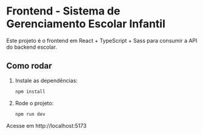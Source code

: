 # Frontend - Sistema de Gerenciamento Escolar Infantil

Este projeto é o frontend em React + TypeScript + Sass para consumir a API do backend escolar.

## Como rodar

1. Instale as dependências:
   ```bash
   npm install
   ```
2. Rode o projeto:
   ```bash
   npm run dev
   ```

Acesse em http://localhost:5173
